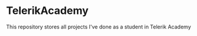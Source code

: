TelerikAcademy
==============

This repository stores all projects I've done as a student in Telerik Academy
